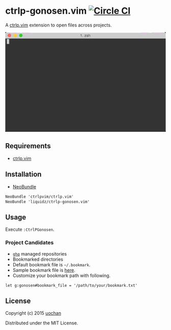 # ctrlp-gonosen.vim [![Circle CI](https://circleci.com/gh/liquidz/ctrlp-gonosen.vim.svg?style=svg)](https://circleci.com/gh/liquidz/ctrlp-gonosen.vim)

A [ctrlp.vim](https://github.com/ctrlpvim/ctrlp.vim) extension to open files across projects.

![screencast](assets/screencast.gif)

## Requirements

 * [ctrlp.vim](https://github.com/ctrlpvim/ctrlp.vim)

## Installation

 * [NeoBundle](https://github.com/Shougo/neobundle.vim)
```
NeoBundle 'ctrlpvim/ctrlp.vim' 
NeoBundle 'liquidz/ctrlp-gonosen.vim'
```

## Usage

Execute `:CtrlPGonosen`.

### Project Candidates

 * [`ghq`](https://github.com/motemen/ghq) managed repositories
 * Bookmarked directories
  * Default bookmark file is `~/.bookmark`.
  * Sample bookmark file is [here](./test/files/bookmark.txt).
  * Customize your bookmark path with following.
```
let g:gonosen#bookmark_file = '/path/to/your/bookmark.txt'
```

## License

Copyright (c) 2015 [uochan](http://twitter.com/uochan)

Distributed under the MIT License.
